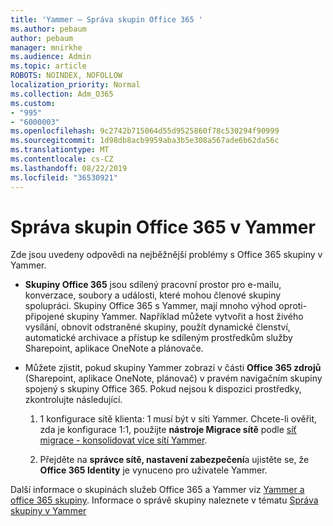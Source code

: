 ```yaml
---
title: 'Yammer – Správa skupin Office 365 '
ms.author: pebaum
author: pebaum
manager: mnirkhe
ms.audience: Admin
ms.topic: article
ROBOTS: NOINDEX, NOFOLLOW
localization_priority: Normal
ms.collection: Adm_O365
ms.custom:
- "995"
- "6000003"
ms.openlocfilehash: 9c2742b715064d55d9525860f78c530294f90999
ms.sourcegitcommit: 1d98db8acb9959aba3b5e308a567ade6b62da56c
ms.translationtype: MT
ms.contentlocale: cs-CZ
ms.lasthandoff: 08/22/2019
ms.locfileid: "36530921"
---
```

# <a name="manage-office-365-groups-in-yammer"></a>Správa skupin Office 365 v Yammer

Zde jsou uvedeny odpovědi na nejběžnější problémy s Office 365 skupiny v Yammer.

* **Skupiny Office 365** jsou sdílený pracovní prostor pro e-mailu, konverzace, soubory a události, které mohou členové skupiny spolupráci. Skupiny Office 365 s Yammer, mají mnoho výhod oproti-připojené skupiny Yammer. Například můžete vytvořit a host živého vysílání, obnovit odstraněné skupiny, použít dynamické členství, automatické archivace a přístup ke sdíleným prostředkům služby Sharepoint, aplikace OneNote a plánovače.

* Můžete zjistit, pokud skupiny Yammer zobrazí v části **Office 365 zdrojů** (Sharepoint, aplikace OneNote, plánovač) v pravém navigačním skupiny spojený s skupiny Office 365. Pokud nejsou k dispozici prostředky, zkontrolujte následující.

  1. 1 konfigurace sítě klienta: 1 musí být v síti Yammer. Chcete-li ověřit, zda je konfigurace 1:1, použijte **nástroje Migrace sítě** podle [síť migrace - konsolidovat více sítí Yammer](https://docs.microsoft.com/yammer/configure-your-yammer-network/consolidate-multiple-yammer-networks).

  2. Přejděte na **správce sítě, nastavení zabezpečení**a ujistěte se, že **Office 365 Identity** je vynuceno pro uživatele Yammer.

Další informace o skupinách služeb Office 365 a Yammer viz [Yammer a office 365 skupiny](https://docs.microsoft.com/yammer/manage-yammer-groups/yammer-and-office-365-groups?redirectSourcePath=%252fen-us%252farticle%252fYammer-and-Office-365-Groups-d8c239dc-a48b-47ab-b85e-6b4b8191a869). Informace o správě skupiny naleznete v tématu [Správa skupiny v Yammer](https://support.office.com/article/Manage-a-group-in-Yammer-6e05c6d6-5548-4c88-89cd-e6757a514ef2)
